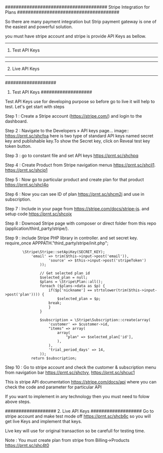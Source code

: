 ######################################
Stripe Integration for Plans
######################################

So there are many payment integration but Strip payment gateway is one of the easiest and powerful solution.

you must have stripe account and stripe is provide API Keys as bellow.

*************************************
1. Test API Keys
*************************************

*************************************
2. Live API Keys
*************************************

###################
1. Test API Keys
###################

Test API Keys use for developing purpose so before go to live it will help to test.
Let's get start with steps


Step 1 : Create a Stripe account (https://stripe.com/) and login to the dashboard.

Step 2 : Navigate to the Developers » API keys page... image:: https://prnt.sc/shcfoa here is two type of standard API keys named secret key and publishable key.To show the Secret key, click on Reveal test key token button.

Step 3 : go to constant file and set API keys https://prnt.sc/shchpq

Step 4 : Create Product from Stripe navigation menus https://prnt.sc/shcil1. https://prnt.sc/shcjp1

Step 5 : Now go to particular product and create plan for that product https://prnt.sc/shcl4o

Step 6 : Now you can see ID of plan  https://prnt.sc/shcm2j and use in subscription.

Step 7 : Include <script src="https://js.stripe.com/v3/"></script> in your page from https://stripe.com/docs/stripe-js. and setup code https://prnt.sc/shcojx

Step 8 : Downoad Stripe page with composer or direct folder from this repo (application/third_party/stripe/).

Step 9 : include Stripe PHP library in controller. and set secret key.
require_once APPPATH."third_party/stripe/init.php";

            \Stripe\Stripe::setApiKey(SECRET_KEY);
                'email' => trim($this->input->post('email')),
                        'source' => $this->input->post('stripeToken')
                    ));

                    // Get selected plan id 
                    $selected_plan = null;
                    $plans = \Stripe\Plan::all();
                    foreach ($plans->data as $p) {
                        if($p['nickname'] == strtolower(trim($this->input->post('plan')))) {
                            $selected_plan = $p;
                        break;
                        }
                    }

                    $subscription = \Stripe\Subscription::create(array(
                        'customer' => $customer->id,
                        "items" => array(
                            array(
                                "plan" => $selected_plan['id'],
                            ),
                        ),
                        'trial_period_days' => 14,
                    ));
                return $subscription;

Step 10 : Go to stripe account and check the customer & subscription menu from navigation bar  https://prnt.sc/shctvy, https://prnt.sc/shcuc1


This is stripe API documentation https://stripe.com/docs/api where you can check the code and parameter for particular API 

If you want to implement in any technology then you must need to folow above steps. 

###################
2. Live API Keys
###################
Go to stripe account and make test mode off https://prnt.sc/shcb6c so you will get live Keys and implement that keys.

Live key will use for original transaction so be carefull for testing time.

Note : You must create plan from stripe from Billing->Products https://prnt.sc/shc4t0
